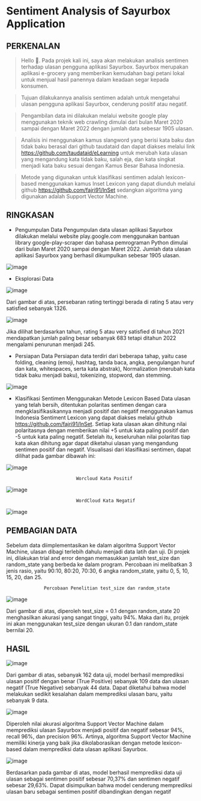 # Sentiment Analysis of Sayurbox Application

## PERKENALAN

> Hello 👋. Pada projek kali ini, saya akan melakukan analisis sentimen terhadap ulasan pengguna aplikasi Sayurbox. Sayurbox merupakan aplikasi e-grocery yang memberikan kemudahan bagi petani lokal untuk menjual hasil panennya dalam keadaan segar kepada konsumen. 

> Tujuan dilakukannya analisis sentimen adalah untuk mengetahui ulasan pengguna aplikasi Sayurbox, cenderung positif atau negatif. 

> Pengambilan data ini dilakukan melalui website google play menggunakan teknik web crawling dimulai dari bulan Maret 2020 sampai dengan Maret 2022 dengan jumlah data sebesar 1905 ulasan. 

> Analisis ini menggunakan kamus slangword yang berisi kata baku dan tidak baku berasal dari github taudataid dan dapat diakses melalui link https://github.com/taudataid/eLearning untuk merubah kata ulasan yang mengandung kata tidak baku, salah eja, dan kata singkat menjadi kata baku sesuai dengan Kamus Besar Bahasa Indonesia.

> Metode yang digunakan untuk klasifikasi sentimen adalah lexicon-based menggunakan kamus Inset Lexicon yang dapat diunduh melalui github https://github.com/fajri91/InSet sedangkan algoritma yang digunakan adalah Support Vector Machine.


## RINGKASAN

- Pengumpulan Data 
Pengumpulan data ulasan aplikasi Sayurbox dilakukan melalui website play.google.com menggunakan bantuan library google-play-scraper dan bahasa pemrograman Python dimulai dari bulan Maret 2020 sampai dengan Maret 2022. Jumlah data ulasan aplikasi Sayurbox yang berhasil dikumpulkan sebesar 1905 ulasan. 

![image](https://user-images.githubusercontent.com/71063726/192546850-86e5bef3-8400-4ac4-87df-50e7354f0a5c.png)

- Eksplorasi Data

![image](https://user-images.githubusercontent.com/71063726/192547985-ec9b4cb7-e06b-44dd-9e64-ef8f77aca520.png)

Dari gambar di atas, persebaran rating tertinggi berada di rating 5 atau very satisfied sebanyak 1326. 

![image](https://user-images.githubusercontent.com/71063726/192548402-cb888a20-5d6d-4033-a922-f14348109ee9.png)

Jika dilihat berdasarkan tahun, rating 5 atau very satisfied di tahun 2021 mendapatkan jumlah paling besar sebanyak 683 tetapi ditahun 2022 mengalami penurunan menjadi 245. 

- Persiapan Data
Persiapan data terdiri dari beberapa tahap, yaitu case folding, cleaning (emoji, hashtag, tanda baca, angka, pengulangan huruf dan kata, whitespaces, serta kata abstrak), Normalization (merubah kata tidak baku menjadi baku), tokenizing, stopword, dan stemming.  

![image](https://user-images.githubusercontent.com/71063726/192547829-386c2dbb-ccdc-4371-bf22-ae8d91688bd2.png)

- Klasifikasi Sentimen Menggunakan Metode Lexicon Based
Data ulasan yang telah bersih, ditentukan polaritas sentimen dengan cara mengklasifikasikannya menjadi positif dan negatif menggunakan kamus Indonesia Sentiment Lexicon yang dapat diakses melalui github https://github.com/fajri91/InSet. Setiap kata ulasan akan dihitung nilai polaritasnya dengan memberikan nilai +5 untuk kata paling positif dan -5 untuk kata paling negatif. Setelah itu, keseluruhan nilai polaritas tiap kata akan dihitung agar dapat diketahui ulasan yang mengandung sentimen positif dan negatif. Visualisasi dari klasifikasi sentimen, dapat dilihat pada gambar dibawah ini:

![image](https://user-images.githubusercontent.com/71063726/192549808-12b2031d-f1c0-4ca6-b309-66a73aa57b6c.png)

                              Worcloud Kata Positif
![image](https://user-images.githubusercontent.com/71063726/192549931-af1e08a5-ab96-4d25-b4e1-c1eee07b2424.png)

                              WordCloud Kata Negatif
![image](https://user-images.githubusercontent.com/71063726/192549991-2d7d2ce3-de6d-4279-acf3-2f7fc289e59d.png)

## PEMBAGIAN DATA      

Sebelum data diimplementasikan ke dalam algoritma Support Vector Machine, ulasan dibagi terlebih dahulu menjadi data latih dan uji. Di projek ini, dilakukan trial and error dengan memasukkan jumlah test_size dan random_state yang berbeda ke dalam program. Percobaan ini melibatkan 3 jenis rasio, yaitu 90:10, 80:20, 70:30, 6 angka random_state, yaitu 0, 5, 10, 15, 20, dan 25. 

                  Percobaan Penelitian test_size dan random_state
![image](https://user-images.githubusercontent.com/71063726/192552262-cd013550-7b92-4a33-880a-e5c60103a81d.png)

Dari gambar di atas, diperoleh test_size = 0.1 dengan random_state 20 menghasilkan akurasi yang sangat tinggi, yaitu 94%. Maka dari itu, projek ini akan menggunakan test_size dengan ukuran 0.1 dan random_state bernilai 20. 

## HASIL      

![image](https://user-images.githubusercontent.com/71063726/192552067-081bf50b-8575-492e-8e57-c801eae660f6.png)

Dari gambar di atas, sebanyak 162 data uji, model berhasil memprediksi ulasan positif dengan benar (True Positive) sebanyak 109 data dan ulasan negatif (True Negative) sebanyak 44 data. Dapat diketahui bahwa model melakukan sedikit kesalahan dalam memprediksi ulasan baru, yaitu sebanyak 9 data. 

![image](https://user-images.githubusercontent.com/71063726/192555784-dc8e6b98-9610-412d-a0e8-5bebb95a020b.png)

Diperoleh nilai akurasi algoritma Support Vector Machine dalam memprediksi ulasan Sayurbox menjadi positif dan negatif sebesar 94%, recall 96%, dan precision 96%. Artinya, algoritma Support Vector Machine memiliki kinerja yang baik jika dikolaborasikan dengan metode lexicon-based dalam memprediksi data ulasan aplikasi Sayurbox. 

![image](https://user-images.githubusercontent.com/71063726/192552139-ebe1debe-e8fe-4e5e-8149-bf913d5e09e7.png)

Berdasarkan pada gambar di atas, model berhasil memprediksi data uji ulasan
sebagai sentimen positif sebesar 70,37% dan sentimen negatif sebesar 29,63%. Dapat disimpulkan bahwa model cenderung memprediksi ulasan baru sebagai sentimen positif dibandingkan dengan negatif

